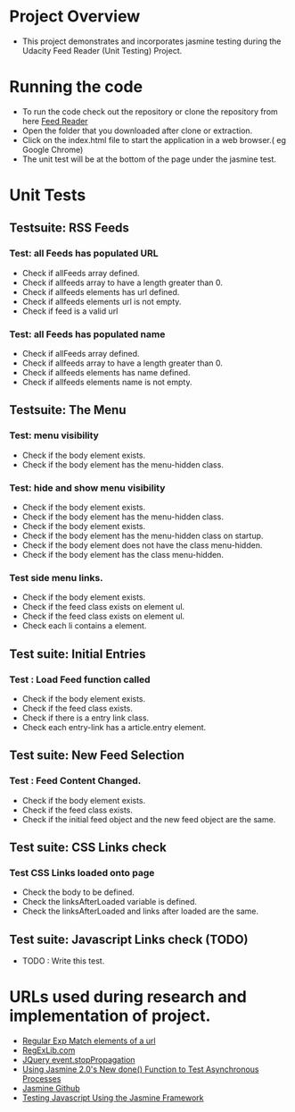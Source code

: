 # Project Overview

* This project demonstrates and incorporates jasmine testing during the Udacity Feed Reader (Unit Testing) Project.

# Running the code

* To run the code check out the repository or clone the repository from here [Feed Reader](https://github.com/peterjohnmanuel/Feedreader)
* Open the folder that you downloaded after clone or extraction.
* Click on the index.html file to start the application in a web browser.( eg Google Chrome)
* The unit test will be at the bottom of the page under the jasmine test.

# Unit Tests

## Testsuite: RSS Feeds

### Test: all Feeds has populated URL

* Check if allFeeds array defined.
* Check if allfeeds array to have a length greater than 0.             
* Check if allfeeds elements has url defined. 
* Check if allfeeds elements url is not empty. 
* Check if feed is a valid url


### Test: all Feeds has populated name

* Check if allFeeds array defined.
* Check if allfeeds array to have a length greater than 0.   
* Check if allfeeds elements has name defined. 
* Check if allfeeds elements name is not empty. 


## Testsuite: The Menu

### Test: menu visibility

* Check if the body element exists.
* Check if the body element has the menu-hidden class.

### Test: hide and show menu visibility

* Check if the body element exists.
* Check if the body element has the menu-hidden class.
* Check if the body element exists.
* Check if the body element has the menu-hidden class on startup.
* Check if the body element does not have the class menu-hidden.
* Check if the body element has the class menu-hidden.

### Test side menu links.

* Check if the body element exists.
* Check if the feed class exists on element ul.
* Check if the feed class exists on element ul.
* Check each li contains a element.

## Test suite: Initial Entries

### Test : Load Feed function called 

* Check if the body element exists.
* Check if the feed class exists.
* Check if there is a entry link class.
* Check each entry-link has a article.entry element.

## Test suite: New Feed Selection

### Test : Feed Content Changed.

* Check if the body element exists.
* Check if the feed class exists.
* Check if the initial feed object and the new feed object are the same.


## Test suite: CSS Links check

### Test CSS Links loaded onto page

* Check the body to be defined. 
* Check the linksAfterLoaded variable is defined. 
* Check the linksAfterLoaded and links after loaded are the same.


## Test suite: Javascript Links check (TODO)

* TODO : Write this test.


# URLs used during research and implementation of project.

* [Regular Exp Match elements of a url](http://www.regextester.com/20)
* [RegExLib.com](http://regexlib.com/Search.aspx?k=url&AspxAutoDetectCookieSupport=1)
* [JQuery event.stopPropagation](https://api.jquery.com/event.stoppropagation/)
* [Using Jasmine 2.0's New done() Function to Test Asynchronous Processes](http://www.htmlgoodies.com/beyond/javascript/stips/using-jasmine-2.0s-new-done-function-to-test-asynchronous-processes.html)
* [Jasmine Github](http://jasmine.github.io/)
* [Testing Javascript Using the Jasmine Framework](http://www.htmlgoodies.com/beyond/javascript/testing-javascript-using-the-jasmine-framework.html)
